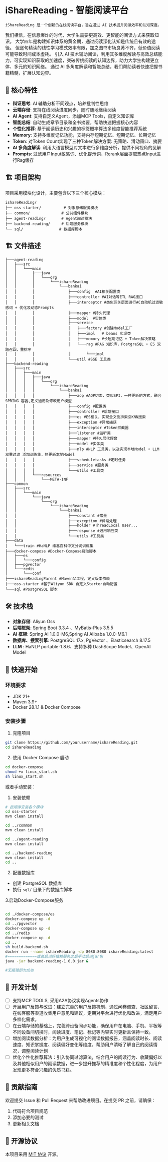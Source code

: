 # iShareReading - 智能阅读平台
    iShareReading 是一个创新的在线阅读平台，旨在通过 AI 技术提升阅读效率和认知深度。
我们相信，在信息爆炸的时代，大学生需要更高效、更智能的阅读方式来获取知识。
大学四年是构建知识体系的黄金期，通过阅读深化认知是传统且有效的途径。 但逐句精读的线性学习模式效率有限，加之图书市场良莠不齐，低价值阅读可能导致时间成本虚耗。
引入 AI 技术辅助阅读，利用其多维度解读与高效总结能力，可实现知识获取的加速度，突破传统阅读的认知边界，助力大学生构建更立体、多元的知识网络。
通过 AI 多角度解读和智能总结，我们帮助读者快速把握书籍精髓，扩展认知边界。

## 🌟 核心特性

- **辩证思考**: AI 辅助分析不同观点，培养批判性思维
- **云端存储**: 支持在线阅读进度同步，随时随地继续阅读
- **AI Agent**: 支持自定义Agent，添加MCP Tools，自定义知识库
- **智能总结**: 自动生成章节目录和全书摘要，帮助快速把握核心内容
- **个性化推荐**: 基于阅读历史和兴趣的标签概率算法多维度智能推荐系统
- **Memory**: 支持多维度记忆功能，支持内存短期记忆、短期记忆、长期记忆
- **Token**: 对Token Count实现了三种Token解决方案: 无策略、滑动窗口、摘要
- **AI 多角度解读**: 利用大语言模型对文本进行多维度分析，提供不同视角的见解
- **Prompts**: 过滤用户Input敏感词、优化提示词，Rerank层面提取热点Input进行Rag缓存



## 🏗️ 项目架构

项目采用模块化设计，主要包含以下三个核心模块：

```
ishareReading/
├── oss-starter/          # 对象存储服务模块
├── common/              # 公共组件模块
├── agent-reading/       # Agent阅读模块
├── backend-reading/     # 后端服务模块
└── sql/                # 数据库脚本
```

## 🏗️ 文件描述

```
├───agent-reading
│   ├───src
│   │   └───main
│   │       ├───java
│   │       │   └───org
│   │       │       └───ishareReading
│   │       │           └───bankai
│   │       │               ├───config  #AI相关配置类
│   │       │               ├───controller #AI对话等ETL RAG接口
│   │       │               ├───interceptor #类似网关层面进行AC自动机过滤敏感词 + 优化及动态Prompts
│   │       │               ├───mapper #持久代理
│   │       │               ├───model  #实体类
│   │       │               ├───service
│   │       │               │   ├───factory #创建Model工厂
│   │       │               │   ├───impl   # beans 实现类
│   │       │               │   ├───memory #长短期记忆 + Token解决策略
│   │       │               │   └───rag #RAG 知识库，PostgreSQL + ES 双路召回，重排序
│   │       │               │       └───impl
│   │       │               └───util #SSE 工具类
├───backend-reading
│   ├───src
│   │   ├───main
│   │   │   ├───java
│   │   │   │   └───org
│   │   │   │       └───ishareReading
│   │   │   │           └───bankai
│   │   │   │               ├───aop #AOP切面，类似SPI，一种更新的方式，融合SPRING 容器,定义通用及修改用户模型
│   │   │   │               ├───config #配置类
│   │   │   │               ├───controller #后端接口
│   │   │   │               ├───es #ES相关，实现全文倒排索引KNN搜索
│   │   │   │               ├───exception #异常捕获 
│   │   │   │               ├───interceptor #Token拦截器
│   │   │   │               ├───listener #监听类
│   │   │   │               ├───mapper #持久层代理曾
│   │   │   │               ├───model #实体类
│   │   │   │               ├───nlp #NLP 工具类，以及实现本地Model + LLM 双重过滤 添加训练集，热更新本地Model
│   │   │   │               ├───scheduletasks #定时任务
│   │   │   │               ├───service #服务类
│   │   │   │               └───utils #工具类
│   │   │   └───resources
│   │   │       └───META-INF
├───common
│   ├───src
│   │   └───main
│   │       └───java
│   │           └───org
│   │               └───ishareReading
│   │                   └───bankai
│   │                       ├───constant #常量
│   │                       ├───exception #异常处理
│   │                       ├───holder #ThreadLocal User...
│   │                       ├───response #通用响应类
│   │                       └───utils #工具类
├───data
│   └───train #HaNLP 维基百科中文分词训练集
├───docker-compose #Docker-Compose启动脚本
│   ├───es
│   │   └───config
│   ├───pgvector
│   └───redis
│       └───conf
├───ishareReadingParent #Maven父工程，定义版本依赖
├───oss-starter #基于Aliyun SDK 自定义Starter自动配置
└───sql #PostgreSQL 脚本
```


## 🛠️ 技术栈

- **对象存储**: Aliyun Oss
- **后端框架**: Spring Boot 3.3.4 、MyBatis-Plus 3.5.5
- **AI 框架**: Spring AI 1.0.0-M6,Spring AI Alibaba 1.0.0-M6.1
- **数据库、搜索引擎**: PostgreSQL 17.x, PgVector 、Elasticsearch 8.17.5
- **LLM** : HaNLP portable-1.8.6、支持多种 DashScope Model、OpenAI Model

## 🚀 快速开始

### 环境要求

- JDK 21+
- Maven 3.9+
- Docker  28.1.1  & Docker Compose 

### 安装步骤

1. 克隆项目
```bash
git clone https://github.com/yourusername/ishareReading.git
cd ishareReading
```

2. 使用 Docker Compose 启动 
```bash
cd docker-compose
chmod +x linux_start.sh
sh linux_start.sh
```

或者手动安装：

1. 安装依赖
```bash
# 按顺序安装各个模块
cd oss-starter
mvn clean install

cd ../common
mvn clean install

cd ../agent-reading
mvn clean install

cd ../backend-reading
mvn clean install
cd ..
```

2. 配置数据库
- 创建 PostgreSQL 数据库
- 执行 `sql/` 目录下的数据库脚本

3.启动Docker-Compose服务
```bash

cd ./docker-compose/es
docker-compose up -d
cd ../pgvector
docker-compose up -d
cd ../redis
docker-compose up -d
cd ..
sh build-backend.sh
docker run --name ishareReading -dp 8080:8080 ishareReading:latest
#=============或者启动好依赖服务之后手动启动jar包
java -jar backend-reading-1.0.0.jar & 

#无报错即为成功 

```


## 📝 开发计划
- [ ] 支持MCP TOOLS, 采用A2A协议实现Agents协作
- [ ] 开展用户反馈与改进：建立完善的用户反馈机制，通过问卷调查、社区留言、在线客服等渠道收集用户意见和建议，定期对平台进行优化和改进，满足用户多样化需求。
- [ ] 在云端存储的基础上，完善跨设备同步功能，确保用户在电脑、手机、平板等不同设备间切换时，阅读进度、笔记、标记等内容实时更新且保持一致。
- [ ] 增加阅读数据分析：为用户生成可视化的阅读数据报告，涵盖阅读时长、阅读速度、知识掌握度、阅读偏好变化等维度，帮助用户清晰了解自己的阅读情况，调整阅读计划  
- [ ] 优化个性化推荐算法：引入协同过滤算法，结合用户的阅读行为、收藏偏好以及其他相似用户的阅读数据，进一步提升推荐的精准度和个性化程度，为用户发现更多符合兴趣的优质书籍。​

## 🤝 贡献指南

欢迎提交 Issue 和 Pull Request 来帮助改进项目。在提交 PR 之前，请确保：

1. 代码符合项目规范
2. 添加必要的测试
3. 更新相关文档

## 📄 开源协议

本项目采用 [MIT 协议](LICENSE) 开源。